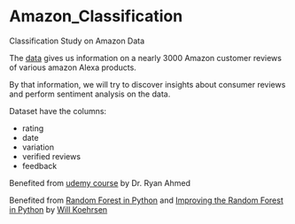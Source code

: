 # Amazon_Classification
Classification Study on Amazon Data

The [data](https://www.kaggle.com/sid321axn/amazon-alexa-reviews "Amazon Alexa Reviews") gives us information on a nearly 3000 Amazon customer reviews of various amazon Alexa products.

By that information, we will try to discover insights about consumer reviews and perform sentiment analysis on the data.

Dataset have the columns:

- rating
- date
- variation
- verified reviews
- feedback

Benefited from [udemy course](https://www.udemy.com/machine-learning-classification) by Dr. Ryan Ahmed

Benefited from [Random Forest in Python](https://towardsdatascience.com/random-forest-in-python-24d0893d51c0) and [Improving the Random Forest in Python](https://towardsdatascience.com/improving-random-forest-in-python-part-1-893916666cd) by [Will Koehrsen](https://towardsdatascience.com/@williamkoehrsen)
